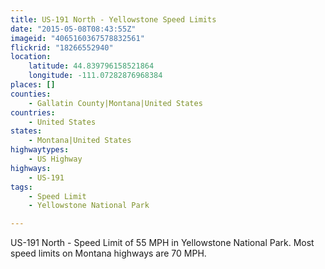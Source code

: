 ```yaml
---
title: US-191 North - Yellowstone Speed Limits
date: "2015-05-08T08:43:55Z"
imageid: "4065160367578832561"
flickrid: "18266552940"
location:
    latitude: 44.839796158521864
    longitude: -111.07282876968384
places: []
counties:
    - Gallatin County|Montana|United States
countries:
    - United States
states:
    - Montana|United States
highwaytypes:
    - US Highway
highways:
    - US-191
tags:
    - Speed Limit
    - Yellowstone National Park

---
```

US-191 North - Speed Limit of 55 MPH in Yellowstone National Park.  Most speed limits on Montana highways are 70 MPH.